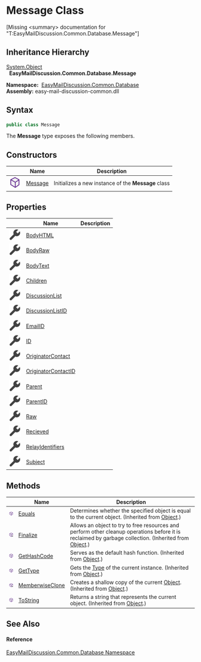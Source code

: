 Message Class
=============

[Missing &lt;summary> documentation for "T:EasyMailDiscussion.Common.Database.Message"]



Inheritance Hierarchy
---------------------
[System.Object][1]  
  **EasyMailDiscussion.Common.Database.Message**  

  **Namespace:**  [EasyMailDiscussion.Common.Database][2]  
  **Assembly:** easy-mail-discussion-common.dll

Syntax
------

```csharp
public class Message
```

The **Message** type exposes the following members.


Constructors
------------

|                  | Name         | Description                                         |
| ---------------- | ------------ | --------------------------------------------------- |
| ![Public method] | [Message][3] | Initializes a new instance of the **Message** class |


Properties
----------

|                    | Name                      | Description |
| ------------------ | ------------------------- | ----------- |
| ![Public property] | [BodyHTML][4]             |             |
| ![Public property] | [BodyRaw][5]              |             |
| ![Public property] | [BodyText][6]             |             |
| ![Public property] | [Children][7]             |             |
| ![Public property] | [DiscussionList][8]       |             |
| ![Public property] | [DiscussionListID][9]     |             |
| ![Public property] | [EmailID][10]             |             |
| ![Public property] | [ID][11]                  |             |
| ![Public property] | [OriginatorContact][12]   |             |
| ![Public property] | [OriginatorContactID][13] |             |
| ![Public property] | [Parent][14]              |             |
| ![Public property] | [ParentID][15]            |             |
| ![Public property] | [Raw][16]                 |             |
| ![Public property] | [Recieved][17]            |             |
| ![Public property] | [RelayIdentifiers][18]    |             |
| ![Public property] | [Subject][19]             |             |


Methods
-------

|                     | Name                  | Description                                                                                                                                                |
| ------------------- | --------------------- | ---------------------------------------------------------------------------------------------------------------------------------------------------------- |
| ![Public method]    | [Equals][20]          | Determines whether the specified object is equal to the current object. (Inherited from [Object][1].)                                                      |
| ![Protected method] | [Finalize][21]        | Allows an object to try to free resources and perform other cleanup operations before it is reclaimed by garbage collection. (Inherited from [Object][1].) |
| ![Public method]    | [GetHashCode][22]     | Serves as the default hash function. (Inherited from [Object][1].)                                                                                         |
| ![Public method]    | [GetType][23]         | Gets the [Type][24] of the current instance. (Inherited from [Object][1].)                                                                                 |
| ![Protected method] | [MemberwiseClone][25] | Creates a shallow copy of the current [Object][1]. (Inherited from [Object][1].)                                                                           |
| ![Public method]    | [ToString][26]        | Returns a string that represents the current object. (Inherited from [Object][1].)                                                                         |


See Also
--------

#### Reference
[EasyMailDiscussion.Common.Database Namespace][2]  

[1]: https://docs.microsoft.com/dotnet/api/system.object
[2]: ../README.md
[3]: _ctor.md
[4]: BodyHTML.md
[5]: BodyRaw.md
[6]: BodyText.md
[7]: Children.md
[8]: DiscussionList.md
[9]: DiscussionListID.md
[10]: EmailID.md
[11]: ID.md
[12]: OriginatorContact.md
[13]: OriginatorContactID.md
[14]: Parent.md
[15]: ParentID.md
[16]: Raw.md
[17]: Recieved.md
[18]: RelayIdentifiers.md
[19]: Subject.md
[20]: https://docs.microsoft.com/dotnet/api/system.object.equals#system-object-equals(system-object)
[21]: https://docs.microsoft.com/dotnet/api/system.object.finalize#system-object-finalize
[22]: https://docs.microsoft.com/dotnet/api/system.object.gethashcode#system-object-gethashcode
[23]: https://docs.microsoft.com/dotnet/api/system.object.gettype#system-object-gettype
[24]: https://docs.microsoft.com/dotnet/api/system.type
[25]: https://docs.microsoft.com/dotnet/api/system.object.memberwiseclone#system-object-memberwiseclone
[26]: https://docs.microsoft.com/dotnet/api/system.object.tostring#System_Object_ToString
[Public method]: ../../icons/pubmethod.svg "Public method"
[Public property]: ../../icons/pubproperty.svg "Public property"
[Protected method]: ../../icons/protmethod.svg "Protected method"